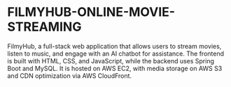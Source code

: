 # FILMYHUB-ONLINE-MOVIE-STREAMING
FilmyHub, a full-stack web application that allows users to stream movies, listen to music, and engage with an AI chatbot for assistance. The frontend is built with HTML, CSS, and JavaScript, while the backend uses Spring Boot and MySQL. It is hosted on AWS EC2, with media storage on AWS S3 and CDN optimization via AWS CloudFront.
